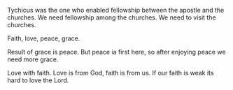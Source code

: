 Tychicus was the one who enabled fellowship between the apostle and the churches. We need fellowship among the churches. We need to visit the churches.

Faith, love, peace, grace.

Result of grace is peace. But peace ia first here, so after enjoying peace we need more grace.

Love with faith. Love is from God, faith is from us. If our faith is weak its hard to love the Lord.
